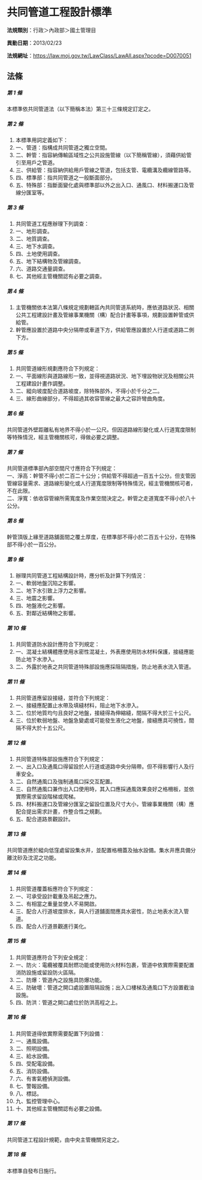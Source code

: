 # 共同管道工程設計標準

**法規類別**：行政＞內政部＞國土管理目

**異動日期**：2013/02/23  

**法規網址**：https://law.moj.gov.tw/LawClass/LawAll.aspx?pcode=D0070051





## 法條
##### 第 1 條
本標準依共同管道法（以下簡稱本法）第三十三條規定訂定之。

##### 第 2 條
1. 本標準用詞定義如下：                                            
1. 一、管道：指構成共同管道之獨立空間。                            
1. 二、幹管：指容納傳輸區域性之公共設施管線（以下簡稱管線），須藉供給管引至用戶之管道。                                        
1. 三、供給管：指容納供給用戶管線之管道，包括支管、電纜溝及纜線管路等。                                                        
1. 四、標準部：指共同管道之一般斷面部分。                          
1. 五、特殊部：指斷面變化處與標準部以外之出入口、通風口、材料搬運口及管線分匯室等。

##### 第 3 條
1. 共同管道工程應辦理下列調查：                                    
1. 一、地形調查。                                                  
1. 二、地質調查。                                                  
1. 三、地下水調查。                                                
1. 四、土地使用調查。                                              
1. 五、地下結構物及管線調查。                                      
1. 六、道路交通量調查。                                            
1. 七、其他經主管機關認有必要之調查。

##### 第 4 條
1. 主管機關依本法第八條規定規劃轄區內共同管道系統時，應依道路狀況、相關公共工程建設計畫及管線事業機關（構）配合計畫等事項，規劃設置幹管或供給管。                                                  
1. 幹管應設置於道路中央分隔帶或車道下方，供給管應設置於人行道或道路二側下方。

##### 第 5 條
1. 共同管道線形規劃應符合下列規定：                                
1. 一、平面線形與道路線形一致，並得視道路狀況、地下埋設物狀況及相關公共工程建設計畫作調整。                                    
1. 二、縱向坡度配合道路坡度，除特殊部外，不得小於千分之二。        
1. 三、線形曲線部分，不得超過其收容管線之最大之容許彎曲角度。

##### 第 6 條
共同管道外壁距離私有地界不得小於一公尺。但因道路線形變化或人行道寬度限制等特殊情況，經主管機關核可，得做必要之調整。

##### 第 7 條
共同管道標準部內部空間尺寸應符合下列規定：  
一、淨高：幹管不得小於二百二十公分；供給管不得超過一百五十公分。但支管因管線容量需求、道路線形變化或人行道寬度限制等特殊情況，經主管機關核可者，不在此限。  
二、淨寬：依收容管線所需寬度及作業空間決定之。幹管之走道寬度不得小於八十公分。

##### 第 8 條
幹管頂版上緣至道路舖面間之覆土厚度，在標準部不得小於二百五十公分，在特殊部不得小於一百公分。

##### 第 9 條
1. 辦理共同管道工程結構設計時，應分析及計算下列情況：             
1. 一、軟弱地盤沉陷之影響。                                       
1. 二、地下水引致上浮力之影響。                                   
1. 三、地震之影響。                                               
1. 四、地盤液化之影響。                                           
1. 五、對鄰近結構物之影響。

##### 第 10 條
1. 共同管道防水設計應符合下列規定：                                
1. 一、混凝土結構體應使用水密性混凝土，外表應使用防水材料保護，接縫應能防止地下水滲入。                                        
1. 二、外露於地表之共同管道特殊部設施應採阻隔措施，防止地表水流入管道。

##### 第 11 條
1. 共同管道應留設接縫，並符合下列規定：                            
1. 一、接縫應配置止水帶及填縫材料，阻止地下水滲入。                
1. 二、位於地質均勻且良好之地盤，接縫得為伸縮縫，間隔不得大於三十公尺。                                                        
1. 三、位於軟弱地盤、地盤急變處或可能發生液化之地盤，接縫應具可撓性，間隔不得大於十五公尺。

##### 第 12 條
1. 共同管道特殊部設施應符合下列規定：                              
1. 一、出入口及通風口得留設於人行道或道路中央分隔帶。但不得影響行人及行車安全。                                                
1. 二、自然通風口及強制通風口採交互配置。                          
1. 三、自然通風口兼作出入口使用時，其入口應採通風效果良好之格柵板，並依實際需求留設階梯或爬梯。                                
1. 四、材料搬運口及管線分匯室之留設位置及尺寸大小，管線事業機關（構）應配合提出需求計畫，作整合性之規劃。                      
1. 五、配合道路景觀設計。

##### 第 13 條
共同管道應於縱向低窪處留設集水井，並配置格柵蓋及抽水設備。集水井應具備分離沈砂及沈泥之功能。

##### 第 14 條
1. 共同管道覆蓋板應符合下列規定：                                  
1. 一、可承受設計載重及吊起之應力。                                
1. 二、有相當之重量並使人不易開啟。                                
1. 三、配合人行道坡度排水，與人行道舖面間應具水密性，防止地表水流入管道。                                                      
1. 四、配合人行道景觀進行美化。

##### 第 15 條
1. 共同管道應符合下列安全規定：                                    
1. 一、防火：電纜被覆具耐燃功能或使用防火材料包裹，管道中依實際需要配置消防設施或留設防火區隔。                                
1. 二、防爆：管道內之設施具防爆功能。                              
1. 三、防破壞：管道之開口處設置阻隔設施；出入口樓梯及通風口下方設置截油設施。                                                  
1. 四、防洪：管道之開口處位於防洪高程之上。

##### 第 16 條
1. 共同管道得依實際需要配置下列設備：                             
1. 一、通風設備。                                                 
1. 二、照明設備。                                                 
1. 三、給水設備。                                                 
1. 四、受配電設備。                                               
1. 五、消防設備。                                                 
1. 六、有害氣體偵測設備。                                         
1. 七、警報設備。                                                 
1. 八、標誌。                                                     
1. 九、監控管理中心。                                             
1. 十、其他經主管機關認有必要之設備。

##### 第 17 條
共同管道工程設計規範，由中央主管機關另定之。

##### 第 18 條
本標準自發布日施行。


